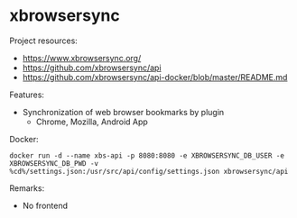 # xbrowsersync

Project resources:

- https://www.xbrowsersync.org/
- https://github.com/xbrowsersync/api
- https://github.com/xbrowsersync/api-docker/blob/master/README.md

Features:

- Synchronization of web browser bookmarks by plugin
  - Chrome, Mozilla, Android App

Docker:

```
docker run -d --name xbs-api -p 8080:8080 -e XBROWSERSYNC_DB_USER -e XBROWSERSYNC_DB_PWD -v %cd%/settings.json:/usr/src/api/config/settings.json xbrowsersync/api
```

Remarks:

- No frontend